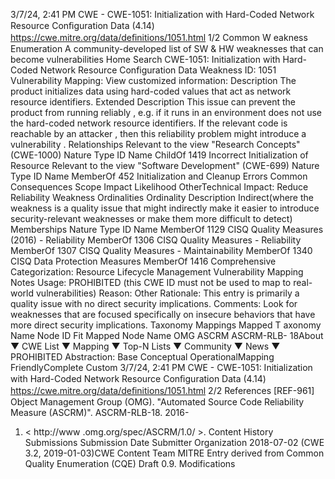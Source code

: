 3/7/24, 2:41 PM CWE - CWE-1051: Initialization with Hard-Coded Network Resource Conﬁguration Data (4.14)
https://cwe.mitre.org/data/deﬁnitions/1051.html 1/2
Common W eakness Enumeration
A community-developed list of SW & HW weaknesses that can become
vulnerabilities
Home Search
CWE-1051: Initialization with Hard-Coded Network Resource Configuration Data
Weakness ID: 1051
Vulnerability Mapping: 
View customized information:
 Description
The product initializes data using hard-coded values that act as network resource identifiers.
 Extended Description
This issue can prevent the product from running reliably , e.g. if it runs in an environment does not use the hard-coded network
resource identifiers. If the relevant code is reachable by an attacker , then this reliability problem might introduce a vulnerability .
 Relationships
 Relevant to the view "Research Concepts" (CWE-1000)
Nature Type ID Name
ChildOf 1419 Incorrect Initialization of Resource
 Relevant to the view "Software Development" (CWE-699)
Nature Type ID Name
MemberOf 452 Initialization and Cleanup Errors
 Common Consequences
Scope Impact Likelihood
OtherTechnical Impact: Reduce Reliability
 Weakness Ordinalities
Ordinality Description
Indirect(where the weakness is a quality issue that might indirectly make it easier to introduce security-relevant weaknesses or make
them more difficult to detect)
 Memberships
Nature Type ID Name
MemberOf 1129 CISQ Quality Measures (2016) - Reliability
MemberOf 1306 CISQ Quality Measures - Reliability
MemberOf 1307 CISQ Quality Measures - Maintainability
MemberOf 1340 CISQ Data Protection Measures
MemberOf 1416 Comprehensive Categorization: Resource Lifecycle Management
 Vulnerability Mapping Notes
Usage: PROHIBITED (this CWE ID must not be used to map to real-world vulnerabilities)
Reason: Other
Rationale:
This entry is primarily a quality issue with no direct security implications.
Comments:
Look for weaknesses that are focused specifically on insecure behaviors that have more direct security implications.
 Taxonomy Mappings
Mapped T axonomy Name Node ID Fit Mapped Node Name
OMG ASCRM ASCRM-RLB-
18About ▼ CWE List ▼ Mapping ▼ Top-N Lists ▼ Community ▼ News ▼
PROHIBITED
Abstraction: Base
Conceptual OperationalMapping
FriendlyComplete Custom
3/7/24, 2:41 PM CWE - CWE-1051: Initialization with Hard-Coded Network Resource Conﬁguration Data (4.14)
https://cwe.mitre.org/data/deﬁnitions/1051.html 2/2
 References
[REF-961] Object Management Group (OMG). "Automated Source Code Reliability Measure (ASCRM)". ASCRM-RLB-18. 2016-
01. < http://www .omg.org/spec/ASCRM/1.0/ >.
 Content History
 Submissions
Submission Date Submitter Organization
2018-07-02
(CWE 3.2, 2019-01-03)CWE Content Team MITRE
Entry derived from Common Quality Enumeration (CQE) Draft 0.9.
 Modifications